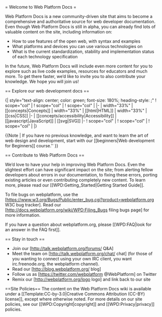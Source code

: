 = Welcome to Web Platform Docs =
  
Web Platform Docs is a new community-driven site that aims to become a comprehensive and authoritative source for web developer documentation. Even though Web Platform Docs is still in alpha, you can already find lots of valuable content on the site, including information on:

* How to use features of the open web, with syntax and examples
* What platforms and devices you can use various technologies on
* What is the current standardization, stability and implementation status of each technology specification

In the future, Web Platform Docs will include even more content for you to explore such as live code examples, resources for educators and much more. To get there faster, we’d like to invite you to also contribute your knowledge. We hope you will join us!

== Explore our web development docs ==

{| style="text-align: center; color: green; font-size: 180%; heading-style: ;" 
! scope="col" | 
! scope="col" | 
! scope="col" | 
|-
| width="33%" | [[concepts|Concepts]]
| width="33%" | [[html|HTML]]
| width="33%" | [[css|CSS]]
|- 
| [[concepts/accessibility|Accessibility]]
| [[javascript|JavaScript]]
| [[svg|SVG]]
|-
! scope="col" | 
! scope="col" | 
! scope="col" | 
|}


{{Note | If you have no previous knowledge, and want to learn the art of web design and development, start with our [[beginners|Web development for Beginners]] course.''
}}

== Contribute to Web Platform Docs ==

We’d love to have your help in improving Web Platform Docs. Even the slightest effort can have significant impact on the site; from alerting fellow developers about errors in our documentation, to fixing these errors, porting existing articles or even contributing completely new content. To learn more, please read our [[WPD:Getting_Started|Getting Started Guide]].

To file bugs on webplatform, use the [https://www.w3.org/Bugs/Public/enter_bug.cgi?product=webplatform.org W3C bug tracker]. Read our [http://docs.webplatform.org/wiki/WPD:Filing_Bugs filing bugs page] for more information.

If you have a question about webplatform.org, please [[WPD:FAQ|look for an answer in the FAQ first]].

== Stay in touch ==

* Join our [http://talk.webplatform.org/forums/ Q&A]
* Meet the team on [http://talk.webplatform.org/chat/ chat] (for those of you wanting to connect using your own IRC client, you want irc.freenode.org, the webplatform channel).
* Read our [http://blog.webplatform.org/ blog]
* Follow us as [https://twitter.com/webplatform @WebPlatform] on Twitter
* Remix our [http://webplatform.org/logo logo] and link back to our site

==Site Policies==
The content on the Web Platform Docs wiki is available under a [[Template:CC-by-3.0|Creative Commons Attribution (CC-BY) license]], except where otherwise noted. For more details on our site policies, see our [[WPD:Copyright|copyright]] and  [[WPD:Privacy|privacy]] policies.